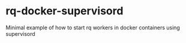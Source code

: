 # rq-docker-supervisord
Minimal example of how to start rq workers in docker containers using supervisord
